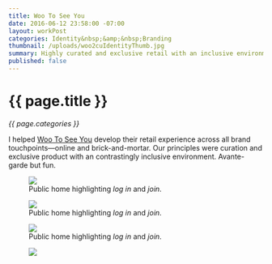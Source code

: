 ```yaml
---
title: Woo To See You
date: 2016-06-12 23:58:00 -07:00
layout: workPost
categories: Identity&nbsp;&amp;&nbsp;Branding
thumbnail: /uploads/woo2cuIdentityThumb.jpg
summary: Highly curated and exclusive retail with an inclusive environment.
published: false
---
```


<div class="Grid  Grid--withGutters u-mar-b02">
    <div class="Grid-cell  u-size1of2">
        <h1 class="u-noMargin u-mar-b01"><strong>{{ page.title }}</strong></h1>
        <p class="u-noMargin"><em>{{ page.categories }}</em></p>
    </div>
    <div class="Grid-cell  u-size1of2">
        <p class="u-noMargin" style="max-width: 100%;">I helped <a href="http://wootoseeyou.com/" target="_blank">Woo To See You</a> develop their retail experience across all brand touchpoints—online and brick-and-mortar. Our principles were curation and exclusive product with an contrastingly inclusive environment. Avante-garde but fun.</p>
    </div>
</div>

<figure class="active">
    <img src="/uploads/wootoseeyou-business-card.jpg"/>
    <figcaption>Public home highlighting <em>log in</em> and <em>join</em>.</figcaption>
</figure>

<figure>
    <img src="/uploads/wootoseeyou-pattern.jpg"/>
    <figcaption>Public home highlighting <em>log in</em> and <em>join</em>.</figcaption>
</figure>

<figure>
    <img src="/uploads/wootoseeyou-gift-card.jpg"/>
    <figcaption>Public home highlighting <em>log in</em> and <em>join</em>.</figcaption>
</figure>

<figure>
    <img src="/uploads/wootoseeyou-invoice.jpg"/>
</figure>